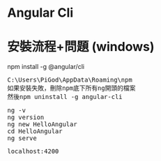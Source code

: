 # Angular Cli

# 安裝流程+問題 (windows)
npm install -g @angular/cli
<pre>
C:\Users\PiGod\AppData\Roaming\npm    
如果安裝失敗，刪除npm底下所有ng開頭的檔案
然後npm uninstall -g angular-cli
</pre>

<pre>
ng -v    
ng version    
ng new HelloAngular
cd HelloAngular
ng serve
</pre>

<pre>
localhost:4200    
</pre>